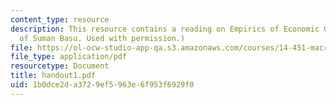 ```yaml
---
content_type: resource
description: This resource contains a reading on Empirics of Economic Growth. (Courtesy
  of Suman Basu. Used with permission.)
file: https://ol-ocw-studio-app-qa.s3.amazonaws.com/courses/14-451-macroeconomic-theory-i-spring-2007/1b0dce2da3729ef5963e6f953f6929f0_handout1.pdf
file_type: application/pdf
resourcetype: Document
title: handout1.pdf
uid: 1b0dce2d-a372-9ef5-963e-6f953f6929f0
---
```


